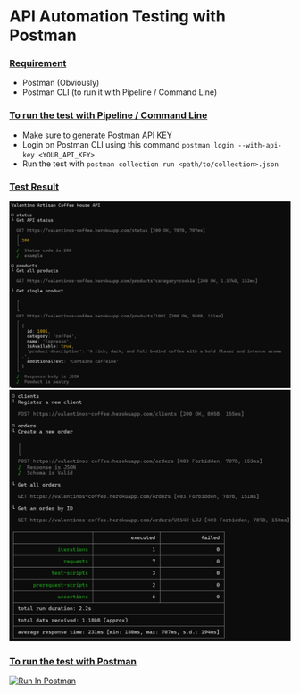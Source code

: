 # API Automation Testing with Postman

<h3><ins> Requirement </h3>

- Postman (Obviously)
- Postman CLI (to run it with Pipeline / Command Line)

<h3><ins> To run the test with Pipeline / Command Line </h3>

- Make sure to generate Postman API KEY
- Login on Postman CLI using this command `postman login --with-api-key <YOUR_API_KEY>`
- Run the test with `postman collection run <path/to/collection>.json`
 
<h3><ins> Test Result </h3>
  
![image](https://github.com/Ahmed-M-Ezzat/Postman-API-Project/blob/e220aa0aeaaa55be4a6f79ec3b210914bb27e40c/assets/img1.jpg)
![image](https://github.com/Ahmed-M-Ezzat/Postman-API-Project/blob/610bb3562c07fc7c012af5a9edceccb0f3102717/assets/img2.jpg)

<h3><ins> To run the test with Postman </h3>

[<img src="https://run.pstmn.io/button.svg" alt="Run In Postman" style="width: 128px; height: 32px;">](https://god.gw.postman.com/run-collection/40843526-abdf83ff-e3fa-4cb2-bb6f-0c52349d9ed8?action=collection%2Ffork&source=rip_markdown&collection-url=entityId%3D40843526-abdf83ff-e3fa-4cb2-bb6f-0c52349d9ed8%26entityType%3Dcollection%26workspaceId%3Da359d206-d40b-4855-a645-d079e5324431)
